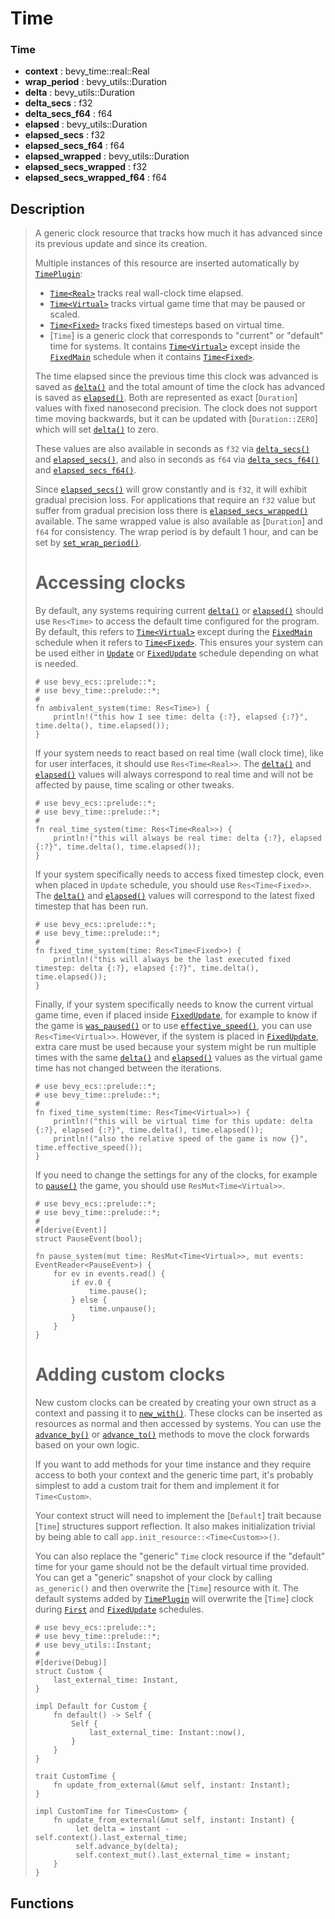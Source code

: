 # Time<Real>

### Time

- **context** : bevy\_time::real::Real
- **wrap\_period** : bevy\_utils::Duration
- **delta** : bevy\_utils::Duration
- **delta\_secs** : f32
- **delta\_secs\_f64** : f64
- **elapsed** : bevy\_utils::Duration
- **elapsed\_secs** : f32
- **elapsed\_secs\_f64** : f64
- **elapsed\_wrapped** : bevy\_utils::Duration
- **elapsed\_secs\_wrapped** : f32
- **elapsed\_secs\_wrapped\_f64** : f64

## Description

>  A generic clock resource that tracks how much it has advanced since its
>  previous update and since its creation.
> 
>  Multiple instances of this resource are inserted automatically by
>  [`TimePlugin`](crate::TimePlugin):
> 
>  - [`Time<Real>`](crate::real::Real) tracks real wall-clock time elapsed.
>  - [`Time<Virtual>`](crate::virt::Virtual) tracks virtual game time that may
>    be paused or scaled.
>  - [`Time<Fixed>`](crate::fixed::Fixed) tracks fixed timesteps based on
>    virtual time.
>  - [`Time`] is a generic clock that corresponds to "current" or "default"
>    time for systems. It contains [`Time<Virtual>`](crate::virt::Virtual)
>    except inside the [`FixedMain`](bevy_app::FixedMain) schedule when it
>    contains [`Time<Fixed>`](crate::fixed::Fixed).
> 
>  The time elapsed since the previous time this clock was advanced is saved as
>  [`delta()`](Time::delta) and the total amount of time the clock has advanced
>  is saved as [`elapsed()`](Time::elapsed). Both are represented as exact
>  [`Duration`] values with fixed nanosecond precision. The clock does not
>  support time moving backwards, but it can be updated with [`Duration::ZERO`]
>  which will set [`delta()`](Time::delta) to zero.
> 
>  These values are also available in seconds as `f32` via
>  [`delta_secs()`](Time::delta_secs) and
>  [`elapsed_secs()`](Time::elapsed_secs), and also in seconds as `f64`
>  via [`delta_secs_f64()`](Time::delta_secs_f64) and
>  [`elapsed_secs_f64()`](Time::elapsed_secs_f64).
> 
>  Since [`elapsed_secs()`](Time::elapsed_secs) will grow constantly and
>  is `f32`, it will exhibit gradual precision loss. For applications that
>  require an `f32` value but suffer from gradual precision loss there is
>  [`elapsed_secs_wrapped()`](Time::elapsed_secs_wrapped) available. The
>  same wrapped value is also available as [`Duration`] and `f64` for
>  consistency. The wrap period is by default 1 hour, and can be set by
>  [`set_wrap_period()`](Time::set_wrap_period).
> 
>  # Accessing clocks
> 
>  By default, any systems requiring current [`delta()`](Time::delta) or
>  [`elapsed()`](Time::elapsed) should use `Res<Time>` to access the default
>  time configured for the program. By default, this refers to
>  [`Time<Virtual>`](crate::virt::Virtual) except during the
>  [`FixedMain`](bevy_app::FixedMain) schedule when it refers to
>  [`Time<Fixed>`](crate::fixed::Fixed). This ensures your system can be used
>  either in [`Update`](bevy_app::Update) or
>  [`FixedUpdate`](bevy_app::FixedUpdate) schedule depending on what is needed.
> 
>  ```
>  # use bevy_ecs::prelude::*;
>  # use bevy_time::prelude::*;
>  #
>  fn ambivalent_system(time: Res<Time>) {
>      println!("this how I see time: delta {:?}, elapsed {:?}", time.delta(), time.elapsed());
>  }
>  ```
> 
>  If your system needs to react based on real time (wall clock time), like for
>  user interfaces, it should use `Res<Time<Real>>`. The
>  [`delta()`](Time::delta) and [`elapsed()`](Time::elapsed) values will always
>  correspond to real time and will not be affected by pause, time scaling or
>  other tweaks.
> 
>  ```
>  # use bevy_ecs::prelude::*;
>  # use bevy_time::prelude::*;
>  #
>  fn real_time_system(time: Res<Time<Real>>) {
>      println!("this will always be real time: delta {:?}, elapsed {:?}", time.delta(), time.elapsed());
>  }
>  ```
> 
>  If your system specifically needs to access fixed timestep clock, even when
>  placed in `Update` schedule, you should use `Res<Time<Fixed>>`. The
>  [`delta()`](Time::delta) and [`elapsed()`](Time::elapsed) values will
>  correspond to the latest fixed timestep that has been run.
> 
>  ```
>  # use bevy_ecs::prelude::*;
>  # use bevy_time::prelude::*;
>  #
>  fn fixed_time_system(time: Res<Time<Fixed>>) {
>      println!("this will always be the last executed fixed timestep: delta {:?}, elapsed {:?}", time.delta(), time.elapsed());
>  }
>  ```
> 
>  Finally, if your system specifically needs to know the current virtual game
>  time, even if placed inside [`FixedUpdate`](bevy_app::FixedUpdate), for
>  example to know if the game is [`was_paused()`](Time::was_paused) or to use
>  [`effective_speed()`](Time::effective_speed), you can use
>  `Res<Time<Virtual>>`. However, if the system is placed in
>  [`FixedUpdate`](bevy_app::FixedUpdate), extra care must be used because your
>  system might be run multiple times with the same [`delta()`](Time::delta)
>  and [`elapsed()`](Time::elapsed) values as the virtual game time has not
>  changed between the iterations.
> 
>  ```
>  # use bevy_ecs::prelude::*;
>  # use bevy_time::prelude::*;
>  #
>  fn fixed_time_system(time: Res<Time<Virtual>>) {
>      println!("this will be virtual time for this update: delta {:?}, elapsed {:?}", time.delta(), time.elapsed());
>      println!("also the relative speed of the game is now {}", time.effective_speed());
>  }
>  ```
> 
>  If you need to change the settings for any of the clocks, for example to
>  [`pause()`](Time::pause) the game, you should use `ResMut<Time<Virtual>>`.
> 
>  ```
>  # use bevy_ecs::prelude::*;
>  # use bevy_time::prelude::*;
>  #
>  #[derive(Event)]
>  struct PauseEvent(bool);
> 
>  fn pause_system(mut time: ResMut<Time<Virtual>>, mut events: EventReader<PauseEvent>) {
>      for ev in events.read() {
>          if ev.0 {
>              time.pause();
>          } else {
>              time.unpause();
>          }
>      }
>  }
>  ```
> 
>  # Adding custom clocks
> 
>  New custom clocks can be created by creating your own struct as a context
>  and passing it to [`new_with()`](Time::new_with). These clocks can be
>  inserted as resources as normal and then accessed by systems. You can use
>  the [`advance_by()`](Time::advance_by) or [`advance_to()`](Time::advance_to)
>  methods to move the clock forwards based on your own logic.
> 
>  If you want to add methods for your time instance and they require access to
>  both your context and the generic time part, it's probably simplest to add a
>  custom trait for them and implement it for `Time<Custom>`.
> 
>  Your context struct will need to implement the [`Default`] trait because
>  [`Time`] structures support reflection. It also makes initialization trivial
>  by being able to call `app.init_resource::<Time<Custom>>()`.
> 
>  You can also replace the "generic" `Time` clock resource if the "default"
>  time for your game should not be the default virtual time provided. You can
>  get a "generic" snapshot of your clock by calling `as_generic()` and then
>  overwrite the [`Time`] resource with it. The default systems added by
>  [`TimePlugin`](crate::TimePlugin) will overwrite the [`Time`] clock during
>  [`First`](bevy_app::First) and [`FixedUpdate`](bevy_app::FixedUpdate)
>  schedules.
> 
>  ```
>  # use bevy_ecs::prelude::*;
>  # use bevy_time::prelude::*;
>  # use bevy_utils::Instant;
>  #
>  #[derive(Debug)]
>  struct Custom {
>      last_external_time: Instant,
>  }
> 
>  impl Default for Custom {
>      fn default() -> Self {
>          Self {
>              last_external_time: Instant::now(),
>          }
>      }
>  }
> 
>  trait CustomTime {
>      fn update_from_external(&mut self, instant: Instant);
>  }
> 
>  impl CustomTime for Time<Custom> {
>      fn update_from_external(&mut self, instant: Instant) {
>           let delta = instant - self.context().last_external_time;
>           self.advance_by(delta);
>           self.context_mut().last_external_time = instant;
>      }
>  }
>  ```

## Functions

